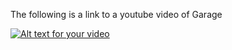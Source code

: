 The following is a link to a youtube video of Garage

[![Alt text for your video](https://i.ytimg.com/vi/2qAEbLpa97w/hqdefault.jpg)](https://youtu.be/2qAEbLpa97w)
